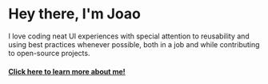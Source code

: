   # Hey there, I'm Joao
  I love coding neat UI experiences with special attention to reusability and using best practices whenever possible, both in a job and while contributing to open-source projects.
  #### [Click here to learn more about me!](https://joao.codes)
